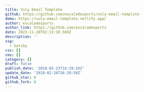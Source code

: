 ```yaml
---
title: Vuly Email Template
github: https://github.com/escaladesports/vuly-email-template
demo: https://vuly-email-template.netlify.app/
author: escaladesports
author_link: https://github.com/escaladesports
date: 2023-11-28T02:13:10.569Z
description: ''
ssg:
  - Gatsby
css: []
cms: []
category: []
draft: false
publish_date: '2018-02-23T14:29:16Z'
update_date: '2018-02-26T16:28:58Z'
github_star: 0
github_fork: 0
---
```

